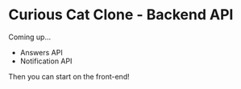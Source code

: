 # Curious Cat Clone - Backend API

Coming up...

* Answers API
* Notification API

Then you can start on the front-end!